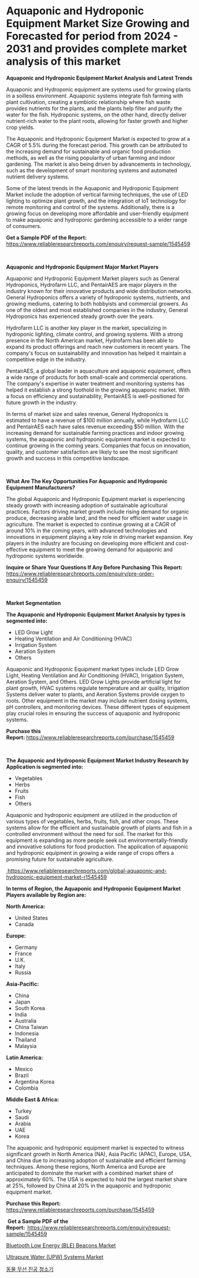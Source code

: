 <p><h1>Aquaponic and Hydroponic Equipment Market Size Growing and Forecasted for period from 2024 - 2031 and provides complete market analysis of this market</h1></p><p><strong>Aquaponic and Hydroponic Equipment Market Analysis and Latest Trends</strong></p>
<p><p>Aquaponic and Hydroponic equipment are systems used for growing plants in a soilless environment. Aquaponic systems integrate fish farming with plant cultivation, creating a symbiotic relationship where fish waste provides nutrients for the plants, and the plants help filter and purify the water for the fish. Hydroponic systems, on the other hand, directly deliver nutrient-rich water to the plant roots, allowing for faster growth and higher crop yields.</p><p>The Aquaponic and Hydroponic Equipment Market is expected to grow at a CAGR of 5.5% during the forecast period. This growth can be attributed to the increasing demand for sustainable and organic food production methods, as well as the rising popularity of urban farming and indoor gardening. The market is also being driven by advancements in technology, such as the development of smart monitoring systems and automated nutrient delivery systems.</p><p>Some of the latest trends in the Aquaponic and Hydroponic Equipment Market include the adoption of vertical farming techniques, the use of LED lighting to optimize plant growth, and the integration of IoT technology for remote monitoring and control of the systems. Additionally, there is a growing focus on developing more affordable and user-friendly equipment to make aquaponic and hydroponic gardening accessible to a wider range of consumers.</p></p>
<p><strong>Get a Sample PDF of the Report:&nbsp;</strong> <a href="https://www.reliableresearchreports.com/enquiry/request-sample/1545459">https://www.reliableresearchreports.com/enquiry/request-sample/1545459</a></p>
<p>&nbsp;</p>
<p><strong>Aquaponic and Hydroponic Equipment Major Market Players</strong></p>
<p><p>Aquaponic and Hydroponic Equipment Market players such as General Hydroponics, Hydrofarm LLC, and PentairAES are major players in the industry known for their innovative products and wide distribution networks. General Hydroponics offers a variety of hydroponic systems, nutrients, and growing mediums, catering to both hobbyists and commercial growers. As one of the oldest and most established companies in the industry, General Hydroponics has experienced steady growth over the years.</p><p>Hydrofarm LLC is another key player in the market, specializing in hydroponic lighting, climate control, and growing systems. With a strong presence in the North American market, Hydrofarm has been able to expand its product offerings and reach new customers in recent years. The company's focus on sustainability and innovation has helped it maintain a competitive edge in the industry.</p><p>PentairAES, a global leader in aquaculture and aquaponic equipment, offers a wide range of products for both small-scale and commercial operations. The company's expertise in water treatment and monitoring systems has helped it establish a strong foothold in the growing aquaponic market. With a focus on efficiency and sustainability, PentairAES is well-positioned for future growth in the industry.</p><p>In terms of market size and sales revenue, General Hydroponics is estimated to have a revenue of $100 million annually, while Hydrofarm LLC and PentairAES each have sales revenue exceeding $50 million. With the increasing demand for sustainable farming practices and indoor growing systems, the aquaponic and hydroponic equipment market is expected to continue growing in the coming years. Companies that focus on innovation, quality, and customer satisfaction are likely to see the most significant growth and success in this competitive landscape.</p></p>
<p>&nbsp;</p>
<p><strong>What Are The Key Opportunities For Aquaponic and Hydroponic Equipment Manufacturers?</strong></p>
<p><p>The global Aquaponic and Hydroponic Equipment market is experiencing steady growth with increasing adoption of sustainable agricultural practices. Factors driving market growth include rising demand for organic produce, decreasing arable land, and the need for efficient water usage in agriculture. The market is expected to continue growing at a CAGR of around 10% in the coming years, with advanced technologies and innovations in equipment playing a key role in driving market expansion. Key players in the industry are focusing on developing more efficient and cost-effective equipment to meet the growing demand for aquaponic and hydroponic systems worldwide.</p></p>
<p><strong>Inquire or Share Your Questions If Any Before Purchasing This Report:</strong> <a href="https://www.reliableresearchreports.com/enquiry/pre-order-enquiry/1545459">https://www.reliableresearchreports.com/enquiry/pre-order-enquiry/1545459</a></p>
<p>&nbsp;</p>
<p><strong>Market Segmentation</strong></p>
<p><strong>The Aquaponic and Hydroponic Equipment Market Analysis by types is segmented into:</strong></p>
<p><ul><li>LED Grow Light</li><li>Heating Ventilation and Air Conditioning (HVAC)</li><li>Irrigation System</li><li>Aeration System</li><li>Others</li></ul></p>
<p><p>Aquaponic and Hydroponic Equipment market types include LED Grow Light, Heating Ventilation and Air Conditioning (HVAC), Irrigation System, Aeration System, and Others. LED Grow Lights provide artificial light for plant growth, HVAC systems regulate temperature and air quality, Irrigation Systems deliver water to plants, and Aeration Systems provide oxygen to roots. Other equipment in the market may include nutrient dosing systems, pH controllers, and monitoring devices. These different types of equipment play crucial roles in ensuring the success of aquaponic and hydroponic systems.</p></p>
<p><strong>Purchase this Report:&nbsp;</strong><a href="https://www.reliableresearchreports.com/purchase/1545459">https://www.reliableresearchreports.com/purchase/1545459</a></p>
<p>&nbsp;</p>
<p><strong>The Aquaponic and Hydroponic Equipment Market Industry Research by Application is segmented into:</strong></p>
<p><ul><li>Vegetables</li><li>Herbs</li><li>Fruits</li><li>Fish</li><li>Others</li></ul></p>
<p><p>Aquaponic and hydroponic equipment are utilized in the production of various types of vegetables, herbs, fruits, fish, and other crops. These systems allow for the efficient and sustainable growth of plants and fish in a controlled environment without the need for soil. The market for this equipment is expanding as more people seek out environmentally-friendly and innovative solutions for food production. The application of aquaponic and hydroponic equipment in growing a wide range of crops offers a promising future for sustainable agriculture.</p></p>
<p><a href="https://www.reliableresearchreports.com/global-aquaponic-and-hydroponic-equipment-market-r1545459">&nbsp;https://www.reliableresearchreports.com/global-aquaponic-and-hydroponic-equipment-market-r1545459</a></p>
<p><strong>In terms of Region, the Aquaponic and Hydroponic Equipment Market Players available by Region are:</strong></p>
<p>
    <p> <strong> North America: </strong>
        <ul>
            <li>United States</li>
            <li>Canada</li>
        </ul>
        </p> 
    <p> <strong> Europe: </strong>
        <ul>
            <li>Germany</li>
            <li>France</li>
            <li>U.K.</li>
            <li>Italy</li>
            <li>Russia</li>
        </ul>
        </p> 
    <p> <strong> Asia-Pacific: </strong>
        <ul>
            <li>China</li>
            <li>Japan</li>
            <li>South Korea</li>
            <li>India</li>
            <li>Australia</li>
            <li>China Taiwan</li>
            <li>Indonesia</li>
            <li>Thailand</li>
            <li>Malaysia</li>
        </ul>
        </p> 
    <p> <strong> Latin America: </strong>
        <ul>
            <li>Mexico</li>
            <li>Brazil</li>
            <li>Argentina Korea</li>
            <li>Colombia</li>
        </ul>
        </p> 
    <p> <strong> Middle East & Africa: </strong>
        <ul>
            <li>Turkey</li>
            <li>Saudi</li>
            <li>Arabia</li>
            <li>UAE</li>
            <li>Korea</li>
        </ul>
    </p>
    </p>
<p><p>The aquaponic and hydroponic equipment market is expected to witness significant growth in North America (NA), Asia Pacific (APAC), Europe, USA, and China due to increasing adoption of sustainable and efficient farming techniques. Among these regions, North America and Europe are anticipated to dominate the market with a combined market share of approximately 60%. The USA is expected to hold the largest market share at 25%, followed by China at 20% in the aquaponic and hydroponic equipment market.</p></p>
<p><strong>Purchase this Report: </strong><a href="https://www.reliableresearchreports.com/purchase/1545459">https://www.reliableresearchreports.com/purchase/1545459</a></p>
<p>&nbsp;<strong>Get a Sample PDF of the Report:&nbsp;&nbsp;</strong><a href="https://www.reliableresearchreports.com/enquiry/request-sample/1545459">https://www.reliableresearchreports.com/enquiry/request-sample/1545459</a></p>
<p><strong></strong></p>
<p><p><a href="https://github.com/fiixsa/Market-Research-Report-List-4/blob/main/bluetooth-low-energy-ble-beacons-market.md">Bluetooth Low Energy (BLE) Beacons Market</a></p><p><a href="https://github.com/cecuraprangm/Market-Research-Report-List-4/blob/main/ultrapure-water-upw-systems-market.md">Ultrapure Water (UPW) Systems Market</a></p><p><a href="https://github.com/RichardLueilwitz787/Market-Research-Report-List-3/blob/main/754572769926.md">동물 무선 진공 청소기</a></p></p>